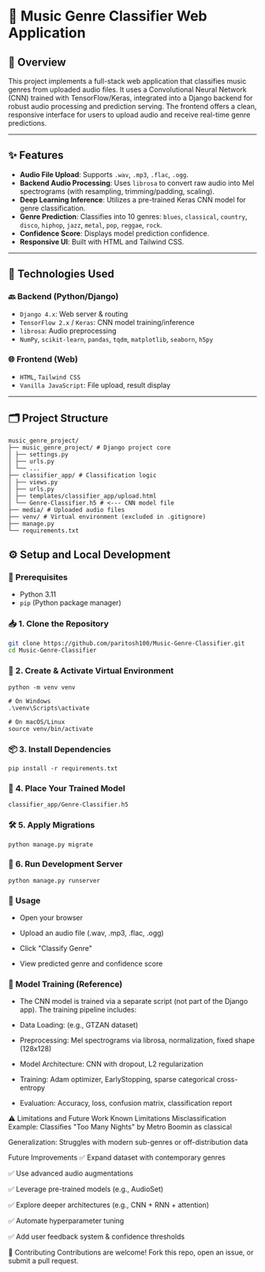# 🎵 Music Genre Classifier Web Application

## 📌 Overview
This project implements a full-stack web application that classifies music genres from uploaded audio files. It uses a Convolutional Neural Network (CNN) trained with TensorFlow/Keras, integrated into a Django backend for robust audio processing and prediction serving. The frontend offers a clean, responsive interface for users to upload audio and receive real-time genre predictions.

---

## ✨ Features
- **Audio File Upload**: Supports `.wav`, `.mp3`, `.flac`, `.ogg`.
- **Backend Audio Processing**: Uses `librosa` to convert raw audio into Mel spectrograms (with resampling, trimming/padding, scaling).
- **Deep Learning Inference**: Utilizes a pre-trained Keras CNN model for genre classification.
- **Genre Prediction**: Classifies into 10 genres: `blues`, `classical`, `country`, `disco`, `hiphop`, `jazz`, `metal`, `pop`, `reggae`, `rock`.
- **Confidence Score**: Displays model prediction confidence.
- **Responsive UI**: Built with HTML and Tailwind CSS.

---

## 🧰 Technologies Used

### 🔙 Backend (Python/Django)
- `Django 4.x`: Web server & routing
- `TensorFlow 2.x` / `Keras`: CNN model training/inference
- `librosa`: Audio preprocessing
- `NumPy`, `scikit-learn`, `pandas`, `tqdm`, `matplotlib`, `seaborn`, `h5py`

### 🌐 Frontend (Web)
- `HTML`, `Tailwind CSS`
- `Vanilla JavaScript`: File upload, result display

---

## 🗂️ Project Structure
```
music_genre_project/
├── music_genre_project/ # Django project core
│ ├── settings.py
│ ├── urls.py
│ └── ...
├── classifier_app/ # Classification logic
│ ├── views.py
│ ├── urls.py
│ ├── templates/classifier_app/upload.html
│ └── Genre-Classifier.h5 # <--- CNN model file
├── media/ # Uploaded audio files
├── venv/ # Virtual environment (excluded in .gitignore)
├── manage.py
└── requirements.txt
```
## ⚙️ Setup and Local Development

### 🧾 Prerequisites
- Python 3.11
- `pip` (Python package manager)

### 📥 1. Clone the Repository
```bash
git clone https://github.com/paritosh100/Music-Genre-Classifier.git
cd Music-Genre-Classifier
```
### 🧪 2. Create & Activate Virtual Environment
```
python -m venv venv

# On Windows
.\venv\Scripts\activate

# On macOS/Linux
source venv/bin/activate
```

### 📦 3. Install Dependencies
```
pip install -r requirements.txt
```

### 🧠 4. Place Your Trained Model
```
classifier_app/Genre-Classifier.h5
```

### 🛠 5. Apply Migrations
```
python manage.py migrate
```
### 🚀 6. Run Development Server
```
python manage.py runserver
```
### 🧪 Usage
- Open your browser 

- Upload an audio file (.wav, .mp3, .flac, .ogg)

- Click "Classify Genre"

- View predicted genre and confidence score

### 🧬 Model Training (Reference)
- The CNN model is trained via a separate script (not part of the Django app). The training pipeline includes:

- Data Loading: (e.g., GTZAN dataset)

- Preprocessing: Mel spectrograms via librosa, normalization, fixed shape (128x128)

- Model Architecture: CNN with dropout, L2 regularization

- Training: Adam optimizer, EarlyStopping, sparse categorical cross-entropy

- Evaluation: Accuracy, loss, confusion matrix, classification report

⚠️ Limitations and Future Work
Known Limitations
Misclassification Example: Classifies "Too Many Nights" by Metro Boomin as classical

Generalization: Struggles with modern sub-genres or off-distribution data

Future Improvements
✅ Expand dataset with contemporary genres

✅ Use advanced audio augmentations

✅ Leverage pre-trained models (e.g., AudioSet)

✅ Explore deeper architectures (e.g., CNN + RNN + attention)

✅ Automate hyperparameter tuning

✅ Add user feedback system & confidence thresholds

🤝 Contributing
Contributions are welcome!
Fork this repo, open an issue, or submit a pull request.

